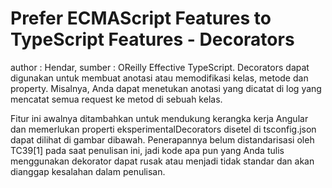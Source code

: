 # Prefer ECMAScript Features to TypeScript Features - Decorators

author : Hendar, sumber : OReilly Effective TypeScript.
Decorators dapat digunakan untuk membuat anotasi atau memodifikasi kelas, metode dan property. Misalnya, Anda dapat menetukan anotasi yang dicatat di log yang mencatat semua request ke metod di sebuah kelas.  

Fitur ini awalnya ditambahkan untuk mendukung kerangka kerja Angular dan memerlukan properti eksperimentalDecorators disetel di tsconfig.json dapat dilihat di gambar dibawah. Penerapannya belum distandarisasi oleh TC39[1] pada saat penulisan ini, jadi kode apa pun yang Anda tulis menggunakan dekorator dapat rusak atau menjadi tidak standar dan akan dianggap kesalahan dalam penulisan.

